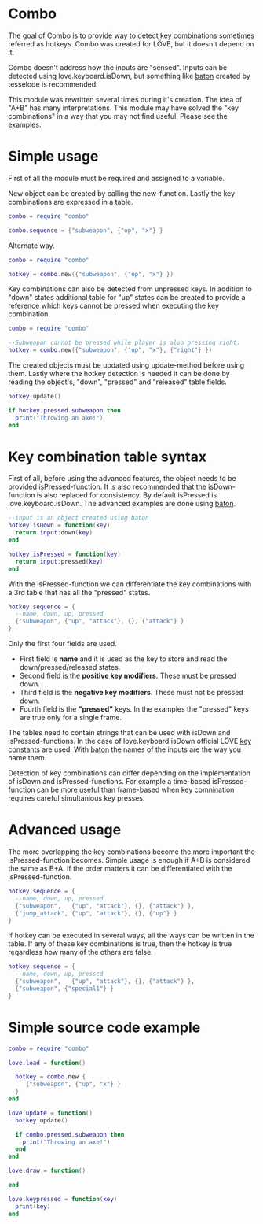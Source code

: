 # Combo
The goal of Combo is to provide way to detect key combinations sometimes referred as hotkeys. Combo was created for LÖVE, but it doesn't depend on it.

Combo doesn't address how the inputs are "sensed". Inputs can be detected using love.keyboard.isDown, but something like [baton](https://github.com/tesselode/baton) created by tesselode is recommended.

This module was rewritten several times during it's creation. The idea of "A+B" has many interpretations. This module may have solved the "key combinations" in a way that you may not find useful. Please see the examples.

# Simple usage
First of all the module must be required and assigned to a variable.

New object can be created by calling the new-function. Lastly the key combinations are expressed in a table.

```lua
combo = require "combo"

combo.sequence = {"subweapon", {"up", "x"} }
```

Alternate way.

```lua
combo = require "combo"

hotkey = combo.new({"subweapon", {"up", "x"} })
```

Key combinations can also be detected from unpressed keys. In addition to "down" states additional table for "up" states can be created to provide a reference which keys cannot be pressed when executing the key combination.

```lua
combo = require "combo"

--Subweapon cannot be pressed while player is also pressing right.
hotkey = combo.new({"subweapon", {"up", "x"}, {"right"} })
```


The created objects must be updated using update-method before using them. Lastly where the hotkey detection is needed it can be done by reading the object's, "down", "pressed" and "released" table fields.

```lua
hotkey:update()

if hotkey.pressed.subweapon then
  print("Throwing an axe!")
end
```

# Key combination table syntax
First of all, before using the advanced features, the object needs to be provided isPressed-function.
It is also recommended that the isDown-function is also replaced for consistency. By default isPressed is love.keyboard.isDown. The advanced examples are done using [baton](https://github.com/tesselode/baton).

```lua
--input is an object created using baton
hotkey.isDown = function(key)
  return input:down(key)
end

hotkey.isPressed = function(key)
  return input:pressed(key)
end
```

With the isPressed-function we can differentiate the key combinations with a 3rd table that has all the "pressed" states.

```lua
hotkey.sequence = {
  --name, down, up, pressed
  {"subweapon", {"up", "attack"}, {}, {"attack"} }
}
```

Only the first four fields are used.
* First field is **name** and it is used as the key to store and read the down/pressed/released states.
* Second field is the **positive key modifiers**. These must be pressed down.
* Third field is the **negative key modifiers**. These must not be pressed down.
* Fourth field is the **"pressed"** keys. In the examples the "pressed" keys are true only for a single frame.

The tables need to contain strings that can be used with isDown and isPressed-functions. In the case of love.keyboard.isDown official LÖVE [key constants](https://love2d.org/wiki/KeyConstant) are used. With [baton](https://github.com/tesselode/baton) the names of the inputs are the way you name them.

Detection of key combinations can differ depending on the implementation of isDown and isPressed-functions. For example a time-based isPressed-function can be more useful than frame-based when key comnination requires careful simultanious key presses.

# Advanced usage
The more overlapping the key combinations become the more important the isPressed-function becomes. Simple usage is enough if A+B is considered the same as B+A. If the order matters it can be differentiated with the isPressed-function.

```lua
hotkey.sequence = {
  --name, down, up, pressed
  {"subweapon",   {"up", "attack"}, {}, {"attack"} },
  {"jump_attack", {"up", "attack"}, {}, {"up"} }
}
```

If hotkey can be executed in several ways, all the ways can be written in the table. If any of these key combinations is true, then the hotkey is true regardless how many of the others are false.

```lua
hotkey.sequence = {
  --name, down, up, pressed
  {"subweapon",   {"up", "attack"}, {}, {"attack"} },
  {"subweapon", {"special1"} }
}
```

# Simple source code example
```lua
combo = require "combo"

love.load = function()

  hotkey = combo.new {
     {"subweapon", {"up", "x"} }
  }
end

love.update = function()
  hotkey:update()

  if combo.pressed.subweapon then
    print("Throwing an axe!")
  end
end

love.draw = function()

end

love.keypressed = function(key)
  print(key)
end
```
